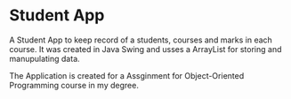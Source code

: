 # Student App
A Student App to keep record of a students, courses and marks in each course.
It was created in Java Swing and usses a ArrayList for storing and manupulating data.

The Application is created for a Assginment for Object-Oriented Programming course in my degree.
